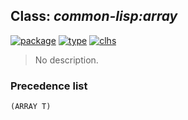 ## Class: ***common-lisp:array***
[![package](https://img.shields.io/badge/Package-COMMON--LISP-5f9ea0.svg?style=social&colorA=999999)](../) [![type](https://img.shields.io/badge/Type-Class-5f9ea0.svg?style=social&colorA=999999)](../#class) [![clhs](https://img.shields.io/badge/CLHS-ARRAY-5f9ea0.svg?style=social&colorA=999999)](http://www.lispworks.com/documentation/HyperSpec/Body/t_array.htm) 

> No description.

### Precedence list
```
(ARRAY T)
```
